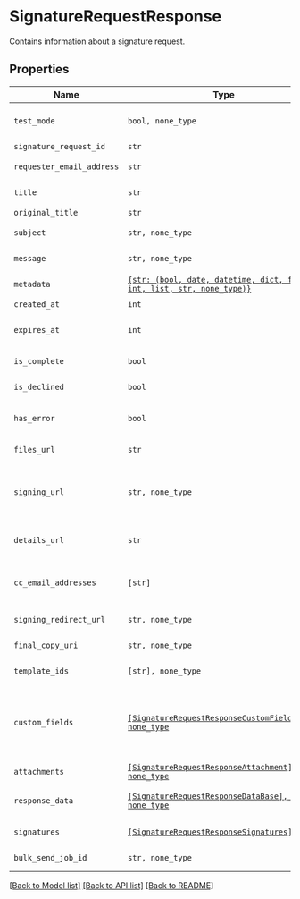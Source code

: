 # SignatureRequestResponse

Contains information about a signature request.

## Properties

| Name | Type | Description | Notes |
| ---- | ---- | ----------- | ----- |
| `test_mode` | ```bool, none_type``` |  Whether this is a test signature request. Test requests have no legal value. Defaults to `false`.  |  [default to False] |
| `signature_request_id` | ```str``` |  The id of the SignatureRequest.  |  |
| `requester_email_address` | ```str``` |  The email address of the initiator of the SignatureRequest.  |  |
| `title` | ```str``` |  The title the specified Account uses for the SignatureRequest.  |  |
| `original_title` | ```str``` |  Default Label for account.  |  |
| `subject` | ```str, none_type``` |  The subject in the email that was initially sent to the signers.  |  |
| `message` | ```str, none_type``` |  The custom message in the email that was initially sent to the signers.  |  |
| `metadata` | [```{str: (bool, date, datetime, dict, float, int, list, str, none_type)}```](.md) |  The metadata attached to the signature request.  |  |
| `created_at` | ```int``` |  Time the signature request was created.  |  |
| `expires_at` | ```int``` |  The time when the signature request will expire unsigned signatures. See [Signature Request Expiration Date](https://developers.hellosign.com/docs/signature-request/expiration/) for details.  |  |
| `is_complete` | ```bool``` |  Whether or not the SignatureRequest has been fully executed by all signers.  |  |
| `is_declined` | ```bool``` |  Whether or not the SignatureRequest has been declined by a signer.  |  |
| `has_error` | ```bool``` |  Whether or not an error occurred (either during the creation of the SignatureRequest or during one of the signings).  |  |
| `files_url` | ```str``` |  The URL where a copy of the request&#39;s documents can be downloaded.  |  |
| `signing_url` | ```str, none_type``` |  The URL where a signer, after authenticating, can sign the documents. This should only be used by users with existing Dropbox Sign accounts as they will be required to log in before signing.  |  |
| `details_url` | ```str``` |  The URL where the requester and the signers can view the current status of the SignatureRequest.  |  |
| `cc_email_addresses` | ```[str]``` |  A list of email addresses that were CCed on the SignatureRequest. They will receive a copy of the final PDF once all the signers have signed.  |  |
| `signing_redirect_url` | ```str, none_type``` |  The URL you want the signer redirected to after they successfully sign.  |  |
| `final_copy_uri` | ```str, none_type``` |  The path where the completed document can be downloaded  |  |
| `template_ids` | ```[str], none_type``` |  Templates IDs used in this SignatureRequest (if any).  |  |
| `custom_fields` | [```[SignatureRequestResponseCustomFieldBase], none_type```](SignatureRequestResponseCustomFieldBase.md) |  An array of Custom Field objects containing the name and type of each custom field.<br><br>* Text Field uses `SignatureRequestResponseCustomFieldText`<br>* Checkbox Field uses `SignatureRequestResponseCustomFieldCheckbox`  |  |
| `attachments` | [```[SignatureRequestResponseAttachment], none_type```](SignatureRequestResponseAttachment.md) |  Signer attachments.  |  |
| `response_data` | [```[SignatureRequestResponseDataBase], none_type```](SignatureRequestResponseDataBase.md) |  An array of form field objects containing the name, value, and type of each textbox or checkmark field filled in by the signers.  |  |
| `signatures` | [```[SignatureRequestResponseSignatures]```](SignatureRequestResponseSignatures.md) |  An array of signature objects, 1 for each signer.  |  |
| `bulk_send_job_id` | ```str, none_type``` |  The ID of the Bulk Send job which sent the signature request, if applicable.  |  |


[[Back to Model list]](../README.md#documentation-for-models) [[Back to API list]](../README.md#documentation-for-api-endpoints) [[Back to README]](../README.md)


